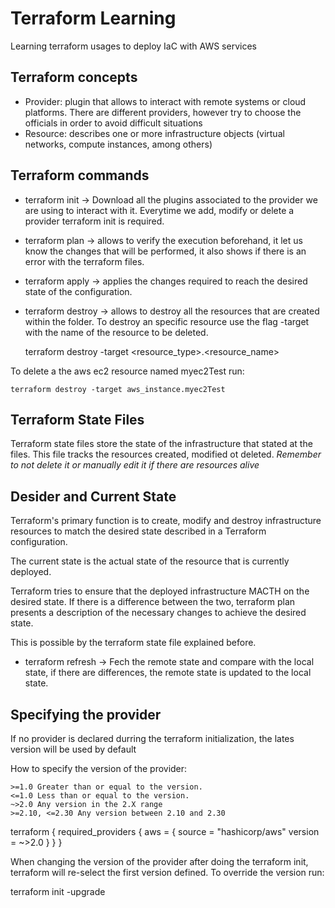 # Terraform Learning

Learning terraform usages to deploy IaC with AWS services

## Terraform concepts


- Provider: plugin that allows to interact with remote systems or cloud platforms. There are different providers, however try to choose the officials in order to avoid difficult situations
- Resource: describes one or more infrastructure objects (virtual networks, compute instances, among others)

## Terraform commands

- terraform init -> Download all the plugins associated to the provider we are using to interact with it. Everytime we add, modify or delete a provider terraform init is required.

- terraform plan -> allows to verify the execution beforehand, it let us know the changes that will be performed, it also shows if there is an error with the terraform files.

- terraform apply -> applies the changes required to reach the desired state of the configuration.

- terraform destroy -> allows to destroy all the resources that are created within the folder. To destroy an specific resource use the flag -target with the name of the resource to be deleted.

    terraform destroy -target <resource_type>.<resource_name>

To delete a the aws ec2 resource named myec2Test run:

    terraform destroy -target aws_instance.myec2Test

## Terraform State Files

Terraform state files store the state of the infrastructure that stated at the files. This file tracks the resources created, modified ot deleted. *Remember to not delete it or manually edit it if there are resources alive*

## Desider and Current State

Terraform's primary function is to create, modify and destroy infrastructure resources to match the desired state described in a Terraform configuration.

The current state is the actual state of the resource that is currently deployed.

Terraform tries to ensure that the deployed infrastructure MACTH on the desired state. If there is a difference between the two, terraform plan presents a description of the necessary changes to achieve the desired state.

This is possible by the terraform state file explained before.

- terraform refresh -> Fech the remote state and compare with the local state, if there are differences, the remote state is updated to the local state.

## Specifying the provider
If no provider is declared durring the terraform initialization, the lates version will be used by default

How to specify the version of the provider:

    >=1.0 Greater than or equal to the version.
    <=1.0 Less than or equal to the version.
    ~>2.0 Any version in the 2.X range
    >=2.10, <=2.30 Any version between 2.10 and 2.30

terraform {
    required_providers {
        aws = {
        source  = "hashicorp/aws"
        version = ~>2.0
        }
    }
}

When changing the version of the provider after doing the terraform init, terraform will re-select the first version defined. To override the version run:

terraform init -upgrade


